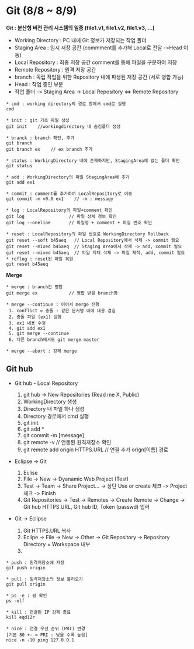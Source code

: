 # Git (8/8 ~ 8/9)
**Git : 분산형 버전 관리 시스템의 일종 (file1.v1, file1.v2, file1.v3, ...)**
* Working Directory : PC 내에 Git 정보가 저장되는 작업 폴더
* Staging Area : 임시 저장 공간 (commment를 추가해 Local로 전달 ->Head 이동)
* Local Repository : 최종 저장 공간 comment를 통해 파일을 구분하여 저장
* Remote Repository : 원격 저장 공간
* branch : 독립 작업을 위한 Repository 내에 파생된 저장 공간 (서로 병합 가능)
* Head : 작업 중인 부분
* 작업 폴더 -> Staging Area -> Local Repository <=> Remote Repository  

```
* cmd : working directory의 경로 창에서 cmd로 실행
cmd

* init : git 기초 파일 생성
git init    //workingdirectory 내 숨김폴더 생성

* branck : branch 확인, 추가
git branch
git branch ex    // ex branch 추가

* status : WorkingDirectory 내에 존재하지만, StagingArea에 없는 폴더 확인
git status

* add : WorkingDirectory의 파일 StagingArea에 추가
git add ex1

* commit : comment를 추가하여 LocalRepository로 이동
git commit -m v0.0 ex1    // -m : messagy

* log : LocalRepository의 파일+comment 확인
git log                 // 파일 상세 정보 확인
git log --oneline       // 파일명 + comment + 파일 번호 확인

* reset : LocalRepository의 파일 번호로 WorkingDirectory Rollback
git reset --soft b45aeq   // Local Repository에서 삭제 -> commit 필요
git reset --mixed b45aeq  // Staging Area에서 삭제 -> add, commit 필요
git reset --mixed b45aeq  // 파일 자체 삭제 -> 파일 제작, add, commit 필요
* reflog : reset된 파일 복원
git reset b45aeq         
```

**Merge**
```
* merge : branch간 병합
git merge ex            // 병합 받을 branch명

* merge --continue : 이어서 merge 진행
 1. conflict = 충돌 : 같은 문서명 내에 내용 겹침
 2. 충돌 파일 (ex1) 실행
 3. ex1 내용 수정
 4. git add ex1
 5. git merge --continue
 6. 다른 branch에서도 git merge master

* merge --abort : 강제 merge
```

Git hub
----------
* Git hub - Local Repository
  1. git hub -> New Repositories (Read me X, Public)
  2. WorkingDirectory 생성
  3. Directory 내 파일 하나 생성
  4. Directory 경로에서 cmd 실행
  5. git init
  6. git add *
  7. git commit -m [message]
  8. git remote -v    // 연동된 원격저장소 확인
  9. git remote add origin HTTPS.URL    // 연결 추가 orign[이름] 경로
  
* Eclipse -> Git
  1. Eclise
  2. File -> New -> Dyanamic Web Project (Test)
  3. Test -> Team -> Share Project... -> 상단 Use or create 체크 -> Project 체크 -> Finish
  4. Git Repositories -> Test -> Remotes -> Create Remote -> Change -> Git hub HTTPS URL, Git hub ID, Token (passwd) 입력
 
* Git -> Eclipse
  1. Git HTTPS.URL 복사
  2. Eclipe -> File -> New -> Other -> Git Repository -> Repository Directory = Workspace 내부
  3. 
     
```
* push : 원격저장소에 저장
git push origin

* pull : 원격저장소의 정보 불러오기
git pull origin

* ps -e : 핑 확인
ps -elf

* kill : 연결된 IP 강제 종료
kill eqd12r

* nice : 연결 우선 순위 (PRI) 변경
[기본 80 +- = PRI : 낮을 수록 높음]
nice -n -10 ping 127.0.0.1
```

